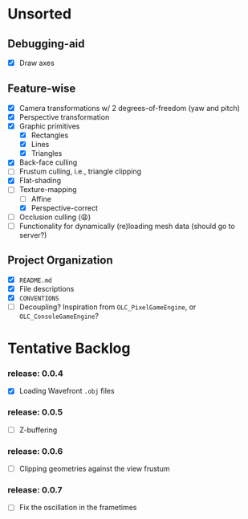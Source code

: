 # Unsorted

## Debugging-aid

- [x] Draw axes

## Feature-wise

- [x] Camera transformations w/ 2 degrees-of-freedom (yaw and pitch)
- [x] Perspective transformation
- [x] Graphic primitives
    - [x] Rectangles
    - [x] Lines
    - [x] Triangles
- [x] Back-face culling
- [ ] Frustum culling, i.e., triangle clipping
- [x] Flat-shading
- [ ] Texture-mapping
    - [ ] Affine
    - [x] Perspective-correct
- [ ] Occlusion culling (😩)
- [ ] Functionality for dynamically (re)loading mesh data (should go to server?)

## Project Organization

- [x] `README.md`
- [x] File descriptions
- [x] `CONVENTIONS`
- [ ] Decoupling? Inspiration from `OLC_PixelGameEngine`, or `OLC_ConsoleGameEngine`?

# Tentative Backlog

### release: 0.0.4
- [x] Loading Wavefront `.obj` files

### release: 0.0.5
- [ ] Z-buffering

### release: 0.0.6
- [ ] Clipping geometries against the view frustum

### release: 0.0.7
- [ ] Fix the oscillation in the frametimes
